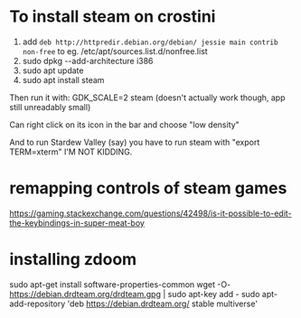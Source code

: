 # To install steam on crostini
1. add `deb http://httpredir.debian.org/debian/ jessie main contrib non-free` to eg. /etc/apt/sources.list.d/nonfree.list
2. sudo dpkg --add-architecture i386
3. sudo apt update
4. sudo apt install steam

Then run it with:
GDK\_SCALE=2 steam (doesn't actually work though, app still unreadably small)

Can right click on its icon in the bar and choose "low density"

And to run Stardew Valley (say) you have to run steam with "export TERM=xterm" I'M NOT KIDDING.

# remapping controls of steam games
https://gaming.stackexchange.com/questions/42498/is-it-possible-to-edit-the-keybindings-in-super-meat-boy

# installing zdoom
sudo apt-get install software-properties-common
wget -O- https://debian.drdteam.org/drdteam.gpg | sudo apt-key add -
sudo apt-add-repository 'deb https://debian.drdteam.org/ stable multiverse'
